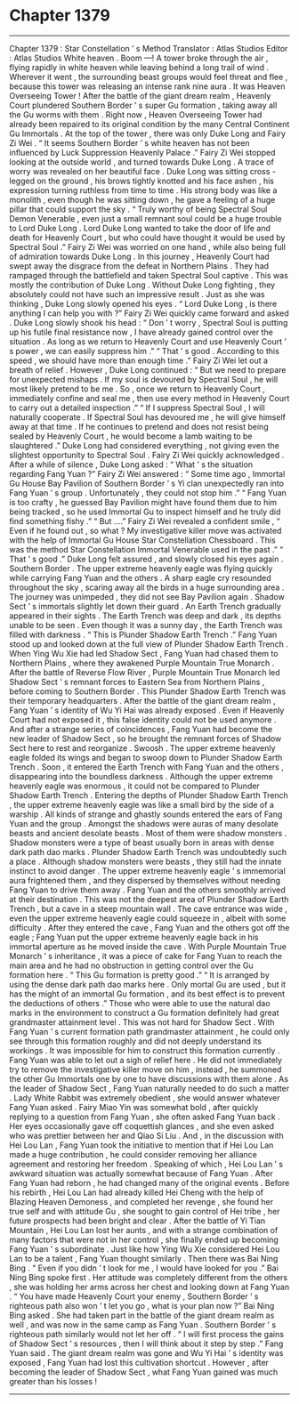 
# Chapter 1379


---

Chapter 1379 : Star Constellation ’ s Method
Translator :
Atlas Studios
Editor :
Atlas Studios
White heaven .
Boom —!
A tower broke through the air , flying rapidly in white heaven while leaving behind a long trail of wind .
Wherever it went , the surrounding beast groups would feel threat and flee , because this tower was releasing an intense rank nine aura .
It was Heaven Overseeing Tower !
After the battle of the giant dream realm , Heavenly Court plundered Southern Border ’ s super Gu formation , taking away all the Gu worms with them .
Right now , Heaven Overseeing Tower had already been repaired to its original condition by the many Central Continent Gu Immortals .
At the top of the tower , there was only Duke Long and Fairy Zi Wei .
“ It seems Southern Border ’ s white heaven has not been influenced by Luck Suppression Heavenly Palace .” Fairy Zi Wei stopped looking at the outside world , and turned towards Duke Long .
A trace of worry was revealed on her beautiful face .
Duke Long was sitting cross - legged on the ground , his brows tightly knotted and his face ashen , his expression turning ruthless from time to time .
His strong body was like a monolith , even though he was sitting down , he gave a feeling of a huge pillar that could support the sky .
“ Truly worthy of being Spectral Soul Demon Venerable , even just a small remnant soul could be a huge trouble to Lord Duke Long . Lord Duke Long wanted to take the door of life and death for Heavenly Court , but who could have thought it would be used by Spectral Soul .”
Fairy Zi Wei was worried on one hand , while also being full of admiration towards Duke Long .
In this journey , Heavenly Court had swept away the disgrace from the defeat in Northern Plains . They had rampaged through the battlefield and taken Spectral Soul captive .
This was mostly the contribution of Duke Long .
Without Duke Long fighting , they absolutely could not have such an impressive result .
Just as she was thinking , Duke Long slowly opened his eyes .
“ Lord Duke Long , is there anything I can help you with ?” Fairy Zi Wei quickly came forward and asked .
Duke Long slowly shook his head : “ Don ’ t worry , Spectral Soul is putting up his futile final resistance now , I have already gained control over the situation . As long as we return to Heavenly Court and use Heavenly Court ’ s power , we can easily suppress him .”
“ That ’ s good . According to this speed , we should have more than enough time .” Fairy Zi Wei let out a breath of relief .
However , Duke Long continued : “ But we need to prepare for unexpected mishaps . If my soul is devoured by Spectral Soul , he will most likely pretend to be me . So , once we return to Heavenly Court , immediately confine and seal me , then use every method in Heavenly Court to carry out a detailed inspection .”
“ If I suppress Spectral Soul , I will naturally cooperate . If Spectral Soul has devoured me , he will give himself away at that time . If he continues to pretend and does not resist being sealed by Heavenly Court , he would become a lamb waiting to be slaughtered .”
Duke Long had considered everything , not giving even the slightest opportunity to Spectral Soul .
Fairy Zi Wei quickly acknowledged .
After a while of silence , Duke Long asked : “ What ’ s the situation regarding Fang Yuan ?”
Fairy Zi Wei answered : “ Some time ago , Immortal Gu House Bay Pavilion of Southern Border ’ s Yi clan unexpectedly ran into Fang Yuan ’ s group . Unfortunately , they could not stop him .”
“ Fang Yuan is too crafty , he guessed Bay Pavilion might have found them due to him being tracked , so he used Immortal Gu to inspect himself and he truly did find something fishy .”
“ But ….” Fairy Zi Wei revealed a confident smile , “ Even if he found out , so what ? My investigative killer move was activated with the help of Immortal Gu House Star Constellation Chessboard . This was the method Star Constellation Immortal Venerable used in the past .”
“ That ’ s good .” Duke Long felt assured , and slowly closed his eyes again .
Southern Border .
The upper extreme heavenly eagle was flying quickly while carrying Fang Yuan and the others .
A sharp eagle cry resounded throughout the sky , scaring away all the birds in a huge surrounding area .
The journey was unimpeded , they did not see Bay Pavilion again .
Shadow Sect ’ s immortals slightly let down their guard .
An Earth Trench gradually appeared in their sights .
The Earth Trench was deep and dark , its depths unable to be seen . Even though it was a sunny day , the Earth Trench was filled with darkness .
“ This is Plunder Shadow Earth Trench .” Fang Yuan stood up and looked down at the full view of Plunder Shadow Earth Trench .
When Ying Wu Xie had led Shadow Sect , Fang Yuan had chased them to Northern Plains , where they awakened Purple Mountain True Monarch . After the battle of Reverse Flow River , Purple Mountain True Monarch led Shadow Sect ’ s remnant forces to Eastern Sea from Northern Plains , before coming to Southern Border .
This Plunder Shadow Earth Trench was their temporary headquarters .
After the battle of the giant dream realm , Fang Yuan ’ s identity of Wu Yi Hai was already exposed . Even if Heavenly Court had not exposed it , this false identity could not be used anymore . And after a strange series of coincidences , Fang Yuan had become the new leader of Shadow Sect , so he brought the remnant forces of Shadow Sect here to rest and reorganize .
Swoosh .
The upper extreme heavenly eagle folded its wings and began to swoop down to Plunder Shadow Earth Trench .
Soon , it entered the Earth Trench with Fang Yuan and the others , disappearing into the boundless darkness .
Although the upper extreme heavenly eagle was enormous , it could not be compared to Plunder Shadow Earth Trench .
Entering the depths of Plunder Shadow Earth Trench , the upper extreme heavenly eagle was like a small bird by the side of a warship .
All kinds of strange and ghastly sounds entered the ears of Fang Yuan and the group .
Amongst the shadows were auras of many desolate beasts and ancient desolate beasts .
Most of them were shadow monsters .
Shadow monsters were a type of beast usually born in areas with dense dark path dao marks .
Plunder Shadow Earth Trench was undoubtedly such a place .
Although shadow monsters were beasts , they still had the innate instinct to avoid danger . The upper extreme heavenly eagle ’ s immemorial aura frightened them , and they dispersed by themselves without needing Fang Yuan to drive them away .
Fang Yuan and the others smoothly arrived at their destination .
This was not the deepest area of Plunder Shadow Earth Trench , but a cave in a steep mountain wall .
The cave entrance was wide , even the upper extreme heavenly eagle could squeeze in , albeit with some difficulty .
After they entered the cave , Fang Yuan and the others got off the eagle ; Fang Yuan put the upper extreme heavenly eagle back in his immortal aperture as he moved inside the cave .
With Purple Mountain True Monarch ’ s inheritance , it was a piece of cake for Fang Yuan to reach the main area and he had no obstruction in getting control over the Gu formation here .
“ This Gu formation is pretty good .”
“ It is arranged by using the dense dark path dao marks here . Only mortal Gu are used , but it has the might of an immortal Gu formation , and its best effect is to prevent the deductions of others .”
Those who were able to use the natural dao marks in the environment to construct a Gu formation definitely had great grandmaster attainment level .
This was not hard for Shadow Sect .
With Fang Yuan ’ s current formation path grandmaster attainment , he could only see through this formation roughly and did not deeply understand its workings . It was impossible for him to construct this formation currently .
Fang Yuan was able to let out a sigh of relief here .
He did not immediately try to remove the investigative killer move on him , instead , he summoned the other Gu Immortals one by one to have discussions with them alone .
As the leader of Shadow Sect , Fang Yuan naturally needed to do such a matter .
Lady White Rabbit was extremely obedient , she would answer whatever Fang Yuan asked .
Fairy Miao Yin was somewhat bold , after quickly replying to a question from Fang Yuan , she often asked Fang Yuan back . Her eyes occasionally gave off coquettish glances , and she even asked who was prettier between her and Qiao Si Liu .
And , in the discussion with Hei Lou Lan , Fang Yuan took the initiative to mention that if Hei Lou Lan made a huge contribution , he could consider removing her alliance agreement and restoring her freedom .
Speaking of which , Hei Lou Lan ’ s awkward situation was actually somewhat because of Fang Yuan .
After Fang Yuan had reborn , he had changed many of the original events . Before his rebirth , Hei Lou Lan had already killed Hei Cheng with the help of Blazing Heaven Demoness , and completed her revenge , she found her true self and with attitude Gu , she sought to gain control of Hei tribe , her future prospects had been bright and clear .
After the battle of Yi Tian Mountain , Hei Lou Lan lost her aunts , and with a strange combination of many factors that were not in her control , she finally ended up becoming Fang Yuan ’ s subordinate .
Just like how Ying Wu Xie considered Hei Lou Lan to be a talent , Fang Yuan thought similarly .
Then there was Bai Ning Bing .
“ Even if you didn ’ t look for me , I would have looked for you .” Bai Ning Bing spoke first .
Her attitude was completely different from the others , she was holding her arms across her chest and looking down at Fang Yuan .
“ You have made Heavenly Court your enemy , Southern Border ’ s righteous path also won ’ t let you go , what is your plan now ?” Bai Ning Bing asked .
She had taken part in the battle of the giant dream realm as well , and was now in the same camp as Fang Yuan . Southern Border ’ s righteous path similarly would not let her off .
“ I will first process the gains of Shadow Sect ’ s resources , then I will think about it step by step .” Fang Yuan said .
The giant dream realm was gone and Wu Yi Hai ’ s identity was exposed , Fang Yuan had lost this cultivation shortcut .
However , after becoming the leader of Shadow Sect , what Fang Yuan gained was much greater than his losses !

---


